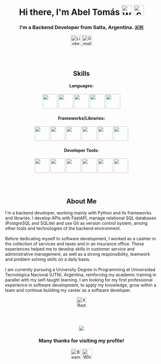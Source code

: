 <!-- BANNER HERE -->

<!-- HEADER -->
<h1 align="center">
  Hi there, I'm Abel Tomás 
  <span>
    <img src="https://raw.githubusercontent.com/Tarikul-Islam-Anik/Animated-Fluent-Emojis/master/Emojis/Hand%20gestures/Waving%20Hand%20Light%20Skin%20Tone.png" alt="Waving Hand Light Skin Tone" width="33" height="33"/>
    <img src="https://raw.githubusercontent.com/Tarikul-Islam-Anik/Animated-Fluent-Emojis/master/Emojis/Smilies/Smiling%20Face.png" alt="Smiling Face" width="33" height="33"/>
  </span>
</h1>

<h3 align="center">I'm a Backend Developer from Salta, Argentina. 🇦🇷</h3>

<!-- Social media -->
<div id="Contact Badges" align="center">
  <a href="https://www.linkedin.com/in/abel-tomas-romero/">
    <img alt="Linkedin Badge" src="https://img.shields.io/badge/LinkedIn-steelblue?style=for-the-badge&logo=linkedin&logoColor=white&logoSize=auto" height="33">
  </a>
  <a href="mailto:abeltomasr98@gmail.com">
    <img alt="Gmail Badge" src="https://img.shields.io/badge/Gmail-orangered?style=for-the-badge&logo=gmail&logoColor=white&logoSize=auto" height="33">
  </a>
  <!--  
  <a href="#">
    <img alt="Portfolio Badge" src="https://img.shields.io/badge/Portfolio-dimgray?style=for-the-badge&logo=astro&logoColor=white&logoSize=auto" height="40">
  </a>
  -->
</div>


<br><br>


<!-- Projects Section
<h2 align="center">My projects</h2>
<div align="center">
  <a href="https://github.com/Tomu98/Expense-Tracker-API">
    <img src="https://github-readme-stats.vercel.app/api/pin/?username=Tomu98&repo=Expense-Tracker-API&show_icons=true&theme=shadow_red" alt="Expense Tracker API repo"/>
  </a>
  <a href="https://github.com/Tomu98/GitHub-User-Activity">
    <img src="https://github-readme-stats.vercel.app/api/pin/?username=Tomu98&repo=GitHub-User-Activity&show_icons=true&theme=shadow_red" alt="GitHub User Activity repo"/>
  </a>
</div>



<br><br> -->


<!-- Skills section -->
<h2 align="center">Skills</h2>

<!-- Languages -->
<h4 align="center">Languages:</h4>
<p align="center">
  <img src="https://skillicons.dev/icons?i=py" height="48"/>
  <img src="https://skillicons.dev/icons?i=postgres" height="48"/>
  <img src="https://skillicons.dev/icons?i=sqlite" height="48"/>
  <img src="https://skillicons.dev/icons?i=html" height="48"/>
  <img src="https://skillicons.dev/icons?i=css" height="48"/>
</p>

<!-- Frameworks/Libraries -->
<h4 align="center">Frameworks/Libraries:</h4>
<p align="center">
  <img src="https://skillicons.dev/icons?i=fastapi" height="48"/>
  <img src="https://cdn.jsdelivr.net/gh/devicons/devicon/icons/sqlalchemy/sqlalchemy-original.svg" height="48"/>
  <img src="https://cdn.jsdelivr.net/gh/devicons/devicon/icons/pytest/pytest-original.svg" height="48"/>
  <img src="https://cdn.jsdelivr.net/gh/devicons/devicon/icons/pandas/pandas-original.svg" height="48"/>
  <img src="https://cdn.jsdelivr.net/gh/devicons/devicon/icons/numpy/numpy-original.svg" height="48"/>
  <img src="https://cdn.jsdelivr.net/gh/devicons/devicon@latest/icons/matplotlib/matplotlib-original.svg" height="48"/>
</p>

<!-- Developer Tools -->
<h4 align="center">Developer Tools:</h4>
<p align="center">
  <img src="https://skillicons.dev/icons?i=git" height="48"/>
  <img src="https://skillicons.dev/icons?i=github" height="48"/>
  <img src="https://skillicons.dev/icons?i=bash" height="48"/>
  <img src="https://skillicons.dev/icons?i=linux" height="48"/>
  <img src="https://skillicons.dev/icons?i=docker" height="48"/>
  <img src="https://cdn.jsdelivr.net/gh/devicons/devicon/icons/jira/jira-original.svg" height="48"/>
</p>


<br><br>


<!-- AboutMe section-->
<h2 align="center">About Me</h2>

<p align="left">
  I'm a backend developer, working mainly with Python and its frameworks and libraries. I develop APIs with FastAPI, manage relational SQL databases (PostgreSQL and SQLite) and use Git as version control system, among other tools and technologies of the backend environment.
  <br><br>
  Before dedicating myself to software development, I worked as a cashier in the collection of services and taxes and in an insurance office. These experiences helped me to develop skills in customer service and administrative management, as well as a strong responsibility, teamwork and problem solving skills on a daily basis.
  <br><br>
  I am currently pursuing a University Degree in Programming at Universidad Tecnológica Nacional (UTN), Argentina, reinforcing my academic training in parallel with my self-taught learning. I am looking for my first professional experience in software development, to apply my knowledge, grow within a team and continue building my career as a software developer.
</p>

<div id="Social Badges" align="center">
  <!-- <a href="https://www.instagram.com/abeltomas98/">
    <img alt="Instagram Badge" src="https://img.shields.io/badge/@abeltomas98-mediumpurple?style=for-the-badge&logo=instagram&logoColor=white&logoSize=auto" height="33">
  </a> -->
  <a href="https://x.com/Tomu98_">
    <img alt="X Badge" src="https://img.shields.io/badge/@Tomu98__-black?style=for-the-badge&logo=x&logoColor=white&logoSize=auto" height="33">
  </a>
</div>


<br><br>


<!-- END -->
<div align="center">
  <img height="auto" src="https://64.media.tumblr.com/0a846b579e5039fdcf3e28838100392a/tumblr_ptxcbfg1Ah1v6bs4yo9_r1_540.gif"/>
</div>

<h3 align="center">Many thanks for visiting my profile!</h3>
<div align="center">
  <span>
    <img src="https://raw.githubusercontent.com/Tarikul-Islam-Anik/Animated-Fluent-Emojis/master/Emojis/Smilies/Beaming%20Face%20with%20Smiling%20Eyes.png" alt="Beaming Face with Smiling Eyes" width="33" height="33"/>
    <img src="https://raw.githubusercontent.com/Tarikul-Islam-Anik/Animated-Fluent-Emojis/master/Emojis/Smilies/White%20Heart.png" alt="White Heart" width="33" height="33"/>
</span>
</div>


